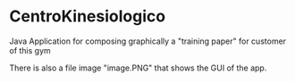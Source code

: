 # CentroKinesiologico
Java Application for composing graphically a "training paper" for customer of this gym

There is also a file image "image.PNG" that shows the GUI of the app.

